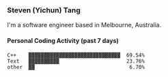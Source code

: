 ### Steven (Yichun) Tang

I'm a software engineer based in Melbourne, Australia.

#### Personal Coding Activity (past 7 days)
```
C++    ▓▓▓▓▓▓▓▓▓▓▓▓▓▓▓▓▓▓▓▓▓▓▓▓▓▓▓▓▓▓  69.54%
Text   ▓▓▓▓▓▓▓▓▓▓                      23.76%
other  ▓▓                               6.70%
```
